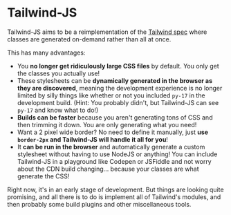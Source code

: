 # Tailwind-JS
Tailwind-JS aims to be a reimplementation of the
[Tailwind spec](https://tailwindcss.com/docs/installation) where classes
are generated on-demand rather than all at once.

This has many advantages:
- You **no longer get ridiculously large CSS files** by default. You
  only get the classes you actually use!
- These stylesheets can be **dynamically generated in the browser as
  they are discovered**, meaning the development experience is no longer
  limited by silly things like whether or not you included `py-17` in
  the development build. (Hint: You probably didn't, but Tailwind-JS
  can see `py-17` and know what to do!)
- **Builds can be faster** because you aren't generating tons of CSS and
  then trimming it down. You are only generating what you need!
- Want a 2 pixel wide border? No need to define it manually, just **use
  `border-2px` and Tailwind-JS will handle it all for you**!
- It **can be run in the browser** and automatically generate a custom
  stylesheet without having to use NodeJS or anything! You can include
  Tailwind-JS in a playground like Codepen or JSFiddle and not worry
  about the CDN build changing... because your classes are what generate
  the CSS!

Right now, it's in an early stage of development. But things are looking
quite promising, and all there is to do is implement all of Tailwind's
modules, and then probably some build plugins and other miscellaneous
tools.